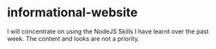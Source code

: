 # informational-website
I will concentrate on using the NodeJS Skills I have learnt over the past week. The content and looks are not a priority.
